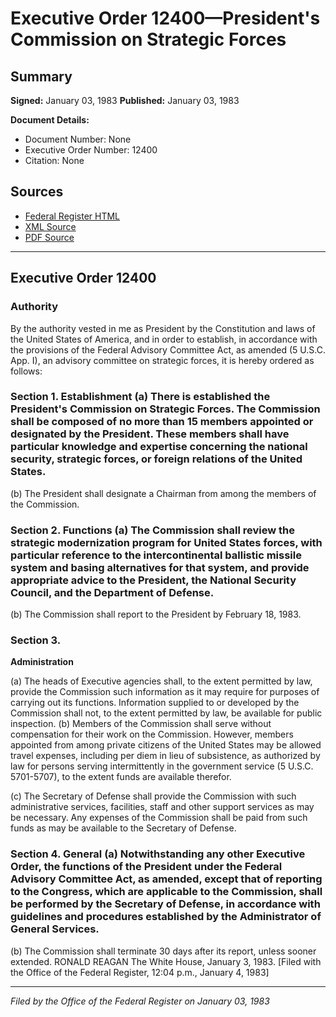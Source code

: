 # Executive Order 12400—President's Commission on Strategic Forces

## Summary

**Signed:** January 03, 1983
**Published:** January 03, 1983

**Document Details:**
- Document Number: None
- Executive Order Number: 12400
- Citation: None

## Sources
- [Federal Register HTML](https://www.presidency.ucsb.edu/documents/executive-order-12400-presidents-commission-strategic-forces)
- [XML Source](None)
- [PDF Source](None)

---

## Executive Order 12400

### Authority

By the authority vested in me as President by the Constitution and laws of the United States of America, and in order to establish, in accordance with the provisions of the Federal Advisory Committee Act, as amended (5 U.S.C. App. I), an advisory committee on strategic forces, it is hereby ordered as follows:
### Section 1. Establishment (a) There is established the President's Commission on Strategic Forces. The Commission shall be composed of no more than 15 members appointed or designated by the President. These members shall have particular knowledge and expertise concerning the national security, strategic forces, or foreign relations of the United States.

(b) The President shall designate a Chairman from among the members of the Commission.
### Section 2. Functions (a) The Commission shall review the strategic modernization program for United States forces, with particular reference to the intercontinental ballistic missile system and basing alternatives for that system, and provide appropriate advice to the President, the National Security Council, and the Department of Defense.

(b) The Commission shall report to the President by February 18, 1983.
### Section 3.

**Administration**

(a) The heads of Executive agencies shall, to the extent permitted by law, provide the Commission such information as it may require for purposes of carrying out its functions. Information supplied to or developed by the Commission shall not, to the extent permitted by law, be available for public inspection.
(b) Members of the Commission shall serve without compensation for their work on the Commission. However, members appointed from among private citizens of the United States may be allowed travel expenses, including per diem in lieu of subsistence, as authorized by law for persons serving intermittently in the government service (5 U.S.C. 5701-5707), to the extent funds are available therefor.

(c) The Secretary of Defense shall provide the Commission with such administrative services, facilities, staff and other support services as may be necessary. Any expenses of the Commission shall be paid from such funds as may be available to the Secretary of Defense.
### Section 4. General (a) Notwithstanding any other Executive Order, the functions of the President under the Federal Advisory Committee Act, as amended, except that of reporting to the Congress, which are applicable to the Commission, shall be performed by the Secretary of Defense, in accordance with guidelines and procedures established by the Administrator of General Services.

(b) The Commission shall terminate 30 days after its report, unless sooner extended.
RONALD REAGAN
The White House,
January 3, 1983.
[Filed with the Office of the Federal Register, 12:04 p.m., January 4, 1983]

---

*Filed by the Office of the Federal Register on January 03, 1983*
